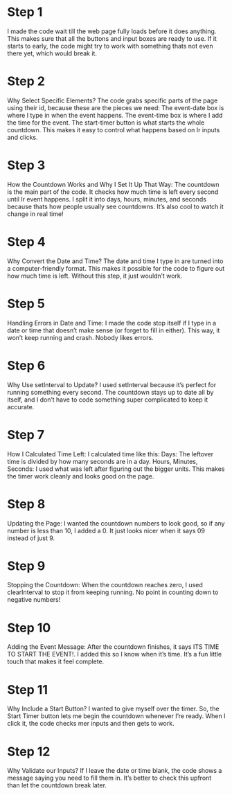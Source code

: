 # Step 1

I made the code wait till the web page fully loads before it does anything. This makes sure that all the buttons and input boxes are ready to use. If it starts to early, the code might try to work with something thats not even there yet, which would break it.

# Step 2

Why Select Specific Elements?
The code grabs specific parts of the page using their id, because these are the pieces we need:
The event-date box is where I type in when the event happens.
The event-time box is where I add the time for the event.
The start-timer button is what starts the whole countdown.
This makes it easy to control what happens based on Ir inputs and clicks.

# Step 3

How the Countdown Works and Why I Set It Up That Way:
The countdown is the main part of the code. It checks how much time is left every second until Ir event happens.
I split it into days, hours, minutes, and seconds because thats how people usually see countdowns. It’s also cool to watch it change in real time!

# Step 4

Why Convert the Date and Time?
The date and time I type in are turned into a computer-friendly format. This makes it possible for the code to figure out how much time is left. Without this step, it just wouldn’t work.

# Step 5

Handling Errors in Date and Time:
I made the code stop itself if I type in a date or time that doesn’t make sense (or forget to fill in either). This way, it won’t keep running and crash. Nobody likes errors.

# Step 6

Why Use setInterval to Update?
I used setInterval because it’s perfect for running something every second. The countdown stays up to date all by itself, and I don’t have to code something super complicated to keep it accurate.

# Step 7

How I Calculated Time Left:
I calculated time like this:
Days: The leftover time is divided by how many seconds are in a day.
Hours, Minutes, Seconds: I used what was left after figuring out the bigger units.
This makes the timer work cleanly and looks good on the page.

# Step 8

Updating the Page:
I wanted the countdown numbers to look good, so if any number is less than 10, I added a 0. It just looks nicer when it says 09 instead of just 9.

# Step 9

Stopping the Countdown:
When the countdown reaches zero, I used clearInterval to stop it from keeping running. No point in counting down to negative numbers!

# Step 10

Adding the Event Message:
After the countdown finishes, it says ITS TIME TO START THE EVENT!. I added this so I know when it’s time. It’s a fun little touch that makes it feel complete.

# Step 11

Why Include a Start Button?
I wanted to give myself over the timer. So, the Start Timer button lets me begin the countdown whenever I’re ready. When I click it, the code checks mer inputs and then gets to work.

# Step 12

Why Validate our Inputs?
If I leave the date or time blank, the code shows a message saying you need to fill them in. It’s better to check this upfront than let the countdown break later.
